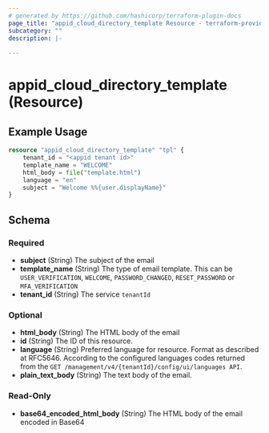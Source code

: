 ```yaml
---
# generated by https://github.com/hashicorp/terraform-plugin-docs
page_title: "appid_cloud_directory_template Resource - terraform-provider-appid"
subcategory: ""
description: |-
  
---
```


# appid_cloud_directory_template (Resource)



## Example Usage

```terraform
resource "appid_cloud_directory_template" "tpl" {
    tenant_id = "<appid tenant id>"
    template_name = "WELCOME"
    html_body = file("template.html")
    language = "en"    
    subject = "Welcome %%{user.displayName}"
}
```

<!-- schema generated by tfplugindocs -->
## Schema

### Required

- **subject** (String) The subject of the email
- **template_name** (String) The type of email template. This can be `USER_VERIFICATION`, `WELCOME`, `PASSWORD_CHANGED`, `RESET_PASSWORD` or `MFA_VERIFICATION`
- **tenant_id** (String) The service `tenantId`

### Optional

- **html_body** (String) The HTML body of the email
- **id** (String) The ID of this resource.
- **language** (String) Preferred language for resource. Format as described at RFC5646. According to the configured languages codes returned from the `GET /management/v4/{tenantId}/config/ui/languages API`.
- **plain_text_body** (String) The text body of the email.

### Read-Only

- **base64_encoded_html_body** (String) The HTML body of the email encoded in Base64


